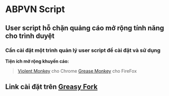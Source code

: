 # ABPVN Script
## User script hỗ chặn quảng cáo mở rộng tính năng cho trình duyệt

### Cần cài đặt một trình quản lý user script để cài đặt và sử dụng

**Tiện ích mở rộng khuyến cáo:**
> [Violent Monkey](https://chrome.google.com/webstore/detail/violentmonkey/jinjaccalgkegednnccohejagnlnfdag) cho Chrome
> [Grease Monkey](https://addons.mozilla.org/vi/firefox/addon/greasemonkey/?src=ss) cho FireFox
## Link cài đặt trên [Greasy Fork](https://greasyfork.org/vi/scripts/9099-abpvn-adsblock)